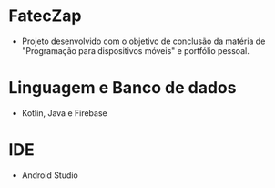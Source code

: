 # FatecZap
- Projeto desenvolvido com o objetivo de conclusão da matéria de "Programação para dispositivos móveis" e portfólio pessoal.  

# Linguagem e Banco de dados
- Kotlin, Java e Firebase

# IDE
- Android Studio

